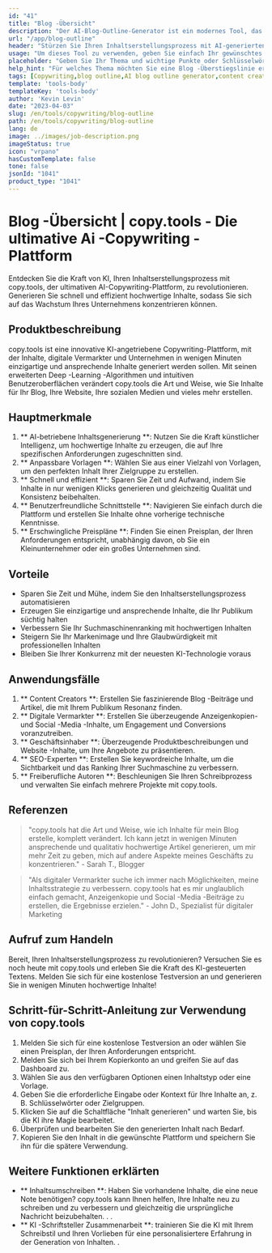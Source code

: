 ```yaml
---
id: "41"
title: "Blog -Übersicht"
description: "Der AI-Blog-Outline-Generator ist ein modernes Tool, das künstliche Intelligenz nutzt, um gut strukturierte und organisierte Blog-Umrisse zu erstellen.  Mit diesem leistungsstarken Tool sparen Sie Zeit und Mühe, indem Sie klare Umrisse basierend auf Ihrem ausgewählten Thema oder Keywords generieren, wodurch es einfacher ist, ansprechende Blog -Inhalte zu planen und zu entwickeln."
url: "/app/blog-outline"
header: "Stürzen Sie Ihren Inhaltserstellungsprozess mit AI-generierten Blog-Umrissen."
usage: "Um dieses Tool zu verwenden, geben Sie einfach Ihr gewünschtes Thema, Schlüsselwörter oder Schlüsselpunkte ein.  Dieser KI-angetriebene Generator erstellt dann eine umfassende und gut strukturierte Blog-Überlinie, die auf Ihrer Eingabe basiert."
placeholder: "Geben Sie Ihr Thema und wichtige Punkte oder Schlüsselwörter ein, die Sie in den Umriss einbeziehen möchten, z.  Verbessert die Flexibilität \ n2.  Verstärkt den mentalen Fokus \ n3.  Reduziert Stress \ n \ n Schlüsselwörter: Yoga, Flexibilität, mentale Fokus, Stressreduzierung"
help_hint: "Für welches Thema möchten Sie eine Blog -Überstiegslinie erstellen?  Geben Sie einige Schlüsselwörter oder Schlüsselpunkte im Zusammenhang mit dem Thema an, und unsere KI generiert eine gut strukturierte Blog-Überlinie auf der Grundlage Ihrer Eingabe.  Es wird empfohlen, die wichtigsten Punkte aufzulisten, die Sie im Blog -Beitrag behandeln möchten."
tags: [Copywriting,blog outline,AI blog outline generator,content creation]
template: 'tools-body'
templateKey: 'tools-body'
author: 'Kevin Levin'
date: "2023-04-03"
slug: /en/tools/copywriting/blog-outline
path: /en/tools/copywriting/blog-outline
lang: de
image: ../images/job-description.png
imageStatus: true
icon: "vrpano"
hasCustomTemplate: false
tone: false
jsonId: "1041"
product_type: "1041"
---
```

# Blog -Übersicht |  copy.tools - Die ultimative Ai -Copywriting -Plattform

Entdecken Sie die Kraft von KI, Ihren Inhaltserstellungsprozess mit copy.tools, der ultimativen AI-Copywriting-Plattform, zu revolutionieren.  Generieren Sie schnell und effizient hochwertige Inhalte, sodass Sie sich auf das Wachstum Ihres Unternehmens konzentrieren können.

## Produktbeschreibung

copy.tools ist eine innovative KI-angetriebene Copywriting-Plattform, mit der Inhalte, digitale Vermarkter und Unternehmen in wenigen Minuten einzigartige und ansprechende Inhalte generiert werden sollen.  Mit seinen erweiterten Deep -Learning -Algorithmen und intuitiven Benutzeroberflächen verändert copy.tools die Art und Weise, wie Sie Inhalte für Ihr Blog, Ihre Website, Ihre sozialen Medien und vieles mehr erstellen.

## Hauptmerkmale

1. ** AI-betriebene Inhaltsgenerierung **: Nutzen Sie die Kraft künstlicher Intelligenz, um hochwertige Inhalte zu erzeugen, die auf Ihre spezifischen Anforderungen zugeschnitten sind.
 2. ** Anpassbare Vorlagen **: Wählen Sie aus einer Vielzahl von Vorlagen, um den perfekten Inhalt Ihrer Zielgruppe zu erstellen.
 3. ** Schnell und effizient **: Sparen Sie Zeit und Aufwand, indem Sie Inhalte in nur wenigen Klicks generieren und gleichzeitig Qualität und Konsistenz beibehalten.
 4. ** Benutzerfreundliche Schnittstelle **: Navigieren Sie einfach durch die Plattform und erstellen Sie Inhalte ohne vorherige technische Kenntnisse.
 5. ** Erschwingliche Preispläne **: Finden Sie einen Preisplan, der Ihren Anforderungen entspricht, unabhängig davon, ob Sie ein Kleinunternehmer oder ein großes Unternehmen sind.

## Vorteile

- Sparen Sie Zeit und Mühe, indem Sie den Inhaltserstellungsprozess automatisieren
 - Erzeugen Sie einzigartige und ansprechende Inhalte, die Ihr Publikum süchtig halten
 - Verbessern Sie Ihr Suchmaschinenranking mit hochwertigen Inhalten
 - Steigern Sie Ihr Markenimage und Ihre Glaubwürdigkeit mit professionellen Inhalten
 - Bleiben Sie Ihrer Konkurrenz mit der neuesten KI-Technologie voraus

## Anwendungsfälle

1. ** Content Creators **: Erstellen Sie faszinierende Blog -Beiträge und Artikel, die mit Ihrem Publikum Resonanz finden.
 2. ** Digitale Vermarkter **: Erstellen Sie überzeugende Anzeigenkopien- und Social -Media -Inhalte, um Engagement und Conversions voranzutreiben.
 3. ** Geschäftsinhaber **: Überzeugende Produktbeschreibungen und Website -Inhalte, um Ihre Angebote zu präsentieren.
 4. ** SEO-Experten **: Erstellen Sie keywordreiche Inhalte, um die Sichtbarkeit und das Ranking Ihrer Suchmaschine zu verbessern.
 5. ** Freiberufliche Autoren **: Beschleunigen Sie Ihren Schreibprozess und verwalten Sie einfach mehrere Projekte mit copy.tools.

## Referenzen

> "copy.tools hat die Art und Weise, wie ich Inhalte für mein Blog erstelle, komplett verändert. Ich kann jetzt in wenigen Minuten ansprechende und qualitativ hochwertige Artikel generieren, um mir mehr Zeit zu geben, mich auf andere Aspekte meines Geschäfts zu konzentrieren."  - Sarah T., Blogger

> "Als digitaler Vermarkter suche ich immer nach Möglichkeiten, meine Inhaltsstrategie zu verbessern. copy.tools hat es mir unglaublich einfach gemacht, Anzeigenkopie und Social -Media -Beiträge zu erstellen, die Ergebnisse erzielen."  - John D., Spezialist für digitaler Marketing

## Aufruf zum Handeln

Bereit, Ihren Inhaltserstellungsprozess zu revolutionieren?  Versuchen Sie es noch heute mit copy.tools und erleben Sie die Kraft des KI-gesteuerten Textens.  Melden Sie sich für eine kostenlose Testversion an und generieren Sie in wenigen Minuten hochwertige Inhalte!

## Schritt-für-Schritt-Anleitung zur Verwendung von copy.tools

1. Melden Sie sich für eine kostenlose Testversion an oder wählen Sie einen Preisplan, der Ihren Anforderungen entspricht.
 2. Melden Sie sich bei Ihrem Kopierkonto an und greifen Sie auf das Dashboard zu.
 3. Wählen Sie aus den verfügbaren Optionen einen Inhaltstyp oder eine Vorlage.
 4. Geben Sie die erforderliche Eingabe oder Kontext für Ihre Inhalte an, z. B. Schlüsselwörter oder Zielgruppen.
 5. Klicken Sie auf die Schaltfläche "Inhalt generieren" und warten Sie, bis die KI ihre Magie bearbeitet.
 6. Überprüfen und bearbeiten Sie den generierten Inhalt nach Bedarf.
 7. Kopieren Sie den Inhalt in die gewünschte Plattform und speichern Sie ihn für die spätere Verwendung.

## Weitere Funktionen erklärten

- ** Inhaltsumschreiben **: Haben Sie vorhandene Inhalte, die eine neue Note benötigen?  copy.tools kann Ihnen helfen, Ihre Inhalte neu zu schreiben und zu verbessern und gleichzeitig die ursprüngliche Nachricht beizubehalten.
 .
 .
 - ** KI -Schriftsteller Zusammenarbeit **: trainieren Sie die KI mit Ihrem Schreibstil und Ihren Vorlieben für eine personalisiertere Erfahrung in der Generation von Inhalten.
 .
